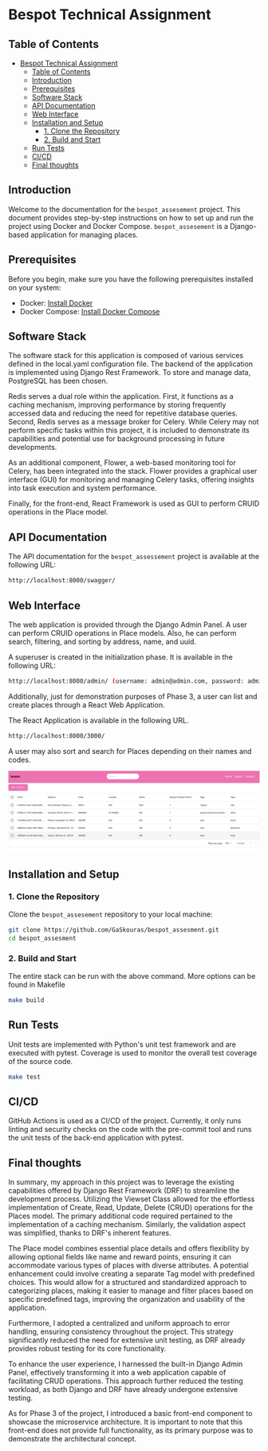 

# Bespot Technical Assignment


## Table of Contents

- [Bespot Technical Assignment](#bespot-technical-assignment)
  - [Table of Contents](#table-of-contents)
  - [Introduction](#introduction)
  - [Prerequisites](#prerequisites)
  - [Software Stack](#software-stack)
  - [API Documentation](#api-documentation)
  - [Web Interface](#web-interface)
  - [Installation and Setup](#installation-and-setup)
    - [1. Clone the Repository](#1-clone-the-repository)
    - [2. Build and Start](#2-build-and-start)
  - [Run Tests](#run-tests)
  - [CI/CD](#ci/cd)
  - [Final thoughts](#final-thoughts)



## Introduction

Welcome to the documentation for the `bespot_assesement` project. This document provides step-by-step instructions on how to set up and run the project using Docker and Docker Compose. `bespot_assesement` is a Django-based application for managing places.

## Prerequisites

Before you begin, make sure you have the following prerequisites installed on your system:

- Docker: [Install Docker](https://docs.docker.com/get-docker/)
- Docker Compose: [Install Docker Compose](https://docs.docker.com/compose/install/)

## Software Stack

The software stack for this application is composed of various services defined in the local.yaml configuration file. The backend of the application is implemented using Django Rest Framework. To store and manage data, PostgreSQL has been chosen.

Redis serves a dual role within the application. First, it functions as a caching mechanism, improving performance by storing frequently accessed data and reducing the need for repetitive database queries. Second, Redis serves as a message broker for Celery. While Celery may not perform specific tasks within this project, it is included to demonstrate its capabilities and potential use for background processing in future developments.

As an additional component, Flower, a web-based monitoring tool for Celery, has been integrated into the stack. Flower provides a graphical user interface (GUI) for monitoring and managing Celery tasks, offering insights into task execution and system performance.

Finally, for the front-end, React Framework is used as GUI to perform CRUID operations in the Place model.

## API Documentation

The API documentation for the `bespot_assessement` project is available at the following URL:

```bash
http://localhost:8000/swagger/
```

## Web Interface
The web application is provided through the Django Admin Panel. A user can perform CRUID operations in Place models. Also, he can perform search, filtering, and sorting by address, name, and uuid.

A superuser is created in the initialization phase. It is available in the following URL:

```bash
http://localhost:8000/admin/ (username: admin@admin.com, password: admin)
```

Additionally, just for demonstration purposes of Phase 3, a user can list and create places through a React Web Application.

The React Application is available in the following URL.

```bash
http://localhost:8000/3000/
```

A user may also sort and search for Places depending on their names and codes.

![Places Web Application]("web_application"/../web_application/public/places.png)

## Installation and Setup

### 1. Clone the Repository

Clone the `bespot_assesement` repository to your local machine:

```bash
git clone https://github.com/GaSkouras/bespot_assesment.git
cd bespot_assesment
```

### 2. Build and Start

The entire stack can be run with the above command. More options can be found in Makefile

```bash
make build
```

## Run Tests

Unit tests are implemented with Python's unit test framework and are executed with pytest. Coverage is used to monitor the overall test coverage of the source code.

```bash
make test
```

## CI/CD

GitHub Actions is used as a CI/CD of the project. Currently, it only runs linting and security checks on the code with the pre-commit tool and runs the unit tests of the back-end application with pytest.

## Final thoughts

In summary, my approach in this project was to leverage the existing capabilities offered by Django Rest Framework (DRF) to streamline the development process. Utilizing the Viewset Class allowed for the effortless implementation of Create, Read, Update, Delete (CRUD) operations for the Places model. The primary additional code required pertained to the implementation of a caching mechanism. Similarly, the validation aspect was simplified, thanks to DRF's inherent features.

The Place model combines essential place details and offers flexibility by allowing optional fields like name and reward points, ensuring it can accommodate various types of places with diverse attributes. A potential enhancement could involve creating a separate Tag model with predefined choices. This would allow for a structured and standardized approach to categorizing places, making it easier to manage and filter places based on specific predefined tags, improving the organization and usability of the application.

Furthermore, I adopted a centralized and uniform approach to error handling, ensuring consistency throughout the project. This strategy significantly reduced the need for extensive unit testing, as DRF already provides robust testing for its core functionality.

To enhance the user experience, I harnessed the built-in Django Admin Panel, effectively transforming it into a web application capable of facilitating CRUD operations. This approach further reduced the testing workload, as both Django and DRF have already undergone extensive testing.

As for Phase 3 of the project, I introduced a basic front-end component to showcase the microservice architecture. It is important to note that this front-end does not provide full functionality, as its primary purpose was to demonstrate the architectural concept.
